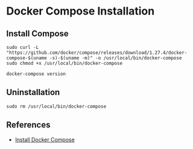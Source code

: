 # Docker Compose Installation

## Install Compose
```
sudo curl -L "https://github.com/docker/compose/releases/download/1.27.4/docker-compose-$(uname -s)-$(uname -m)" -o /usr/local/bin/docker-compose
sudo chmod +x /usr/local/bin/docker-compose
```
```
docker-compose version
```

## Uninstallation
```
sudo rm /usr/local/bin/docker-compose
```

## References
- [Install Docker Compose](https://docs.docker.com/compose/install/)